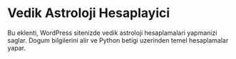 # Vedik Astroloji Hesaplayici
Bu eklenti, WordPress sitenizde vedik astroloji hesaplamalari yapmanizi saglar. Dogum bilgilerini alir ve Python betigi uzerinden temel hesaplamalar yapar.
